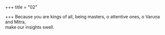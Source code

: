 +++
title = "02"

+++
Because you are kings of all, being masters, o attentive ones, o Varuṇa  and Mitra,  
make our insights swell.  